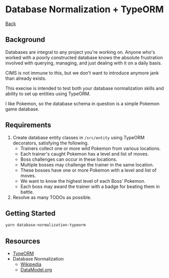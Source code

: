 # Database Normalization + TypeORM

[Back](/README.md#cims-interview-skills-tests)

## Background

Databases are integral to any project you're working on. Anyone who's worked with a poorly constructed database knows the absolute frustration involved with querying, managing, and just dealing with it on a daily basis.

CIMS is not immune to this, but we don't want to introduce anymore jank than already exists.

This execise is intended to test both your database normalization skills and ability to set up entities using TypeORM.

I like Pokemon, so the database schema in question is a simple Pokemon game database.

## Requirements

1. Create database entity classes in `/src/entity` using TypeORM decorators, satisfying the following.
   - Trainers collect one or more wild Pokemon from various locations.
   - Each trainer's caught Pokemon has a level and list of moves.
   - Boss challenges can occur in these locations.
   - Multiple bosses may challenge the trainer in the same location.
   - These bosses have one or more Pokemon with a level and list of moves.
   - We want to know the highest level of each Boss' Pokemon.
   - Each boss may award the trainer with a badge for beating them in battle.
1. Resolve as many TODOs as possible.

## Getting Started

``` bash
yarn database-normalization-typeorm
```

## Resources

- [TypeORM](https://typeorm.io/)
- Database Normalization
  - [Wikipedia](https://en.wikipedia.org/wiki/Database_normalization)
  - [DataModel.org](https://web.archive.org/web/20080805014412/http://www.datamodel.org/NormalizationRules.html)
